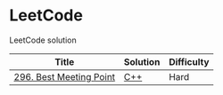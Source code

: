 # LeetCode
LeetCode solution

| Title | Solution | Difficulty |
| ----- | -------- | ---------- |
| [296. Best Meeting Point](https://leetcode.com/problems/best-meeting-point/) | [C++](./C++/BestMeetingPoint.cpp)| Hard |
